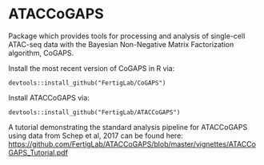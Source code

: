 # ATACCoGAPS

Package which provides tools for processing and analysis of single-cell ATAC-seq data with the Bayesian Non-Negative Matrix Factorization algorithm, CoGAPS.

Install the most recent version of CoGAPS in R via:

```
devtools::install_github("FertigLab/CoGAPS")
```

Install ATACCoGAPS via:

```
devtools::install_github("FertigLab/ATACCoGAPS")
```

A tutorial demonstrating the standard analysis pipeline for ATACCoGAPS using data from Schep et al, 2017 can be found here: https://github.com/FertigLab/ATACCoGAPS/blob/master/vignettes/ATACCoGAPS_Tutorial.pdf
